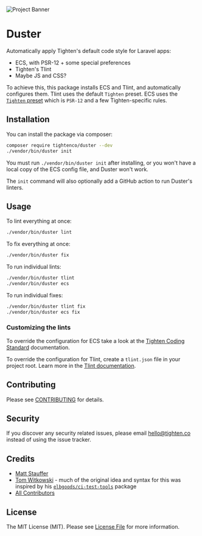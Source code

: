 ![Project Banner](https://raw.githubusercontent.com/tighten/duster/main/banner.png)
# Duster

Automatically apply Tighten's default code style for Laravel apps:

- ECS, with PSR-12 + some special preferences
- Tighten's Tlint
- Maybe JS and CSS?

To achieve this, this package installs ECS and Tlint, and automatically configures them. Tlint uses the default `Tighten` preset. ECS uses the [`Tighten` preset](https://github.com/tighten/tighten-coding-standard) which is `PSR-12` and a few Tighten-specific rules.

## Installation

You can install the package via composer:

```bash
composer require tightenco/duster --dev
./vendor/bin/duster init
```

You must run `./vendor/bin/duster init` after installing, or you won't have a local copy of the ECS config file, and Duster won't work.

The `init` command will also optionally add a GitHub action to run Duster's linters.

## Usage

To lint everything at once:

```bash
./vendor/bin/duster lint
```

To fix everything at once:

```bash
./vendor/bin/duster fix
```

To run individual lints:

```bash
./vendor/bin/duster tlint
./vendor/bin/duster ecs
```

To run individual fixes:

```bash
./vendor/bin/duster tlint fix
./vendor/bin/duster ecs fix
```

### Customizing the lints

To override the configuration for ECS take a look at the [Tighten Coding Standard](https://github.com/tighten/tighten-coding-standard) documentation.

To override the configuration for Tlint, create a `tlint.json` file in your project root. Learn more in the [Tlint documentation](https://github.com/tighten/tlint#configuration).

## Contributing

Please see [CONTRIBUTING](CONTRIBUTING.md) for details.

## Security

If you discover any security related issues, please email hello@tighten.co instead of using the issue tracker.

## Credits

- [Matt Stauffer](https://github.com/mattstauffer)
- [Tom Witkowski](https://github.com/devgummibeer) - much of the original idea and syntax for this was inspired by his [`elbgoods/ci-test-tools`](https://github.com/elbgoods/ci-test-tools) package
- [All Contributors](../../contributors)

## License

The MIT License (MIT). Please see [License File](LICENSE.md) for more information.
